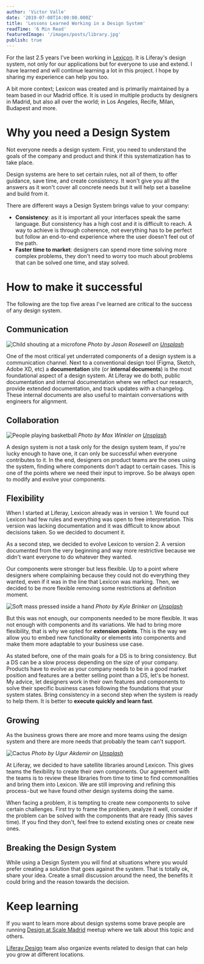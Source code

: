 ```yaml
---
author: 'Victor Valle'
date: '2019-07-08T14:00:00.000Z'
title: 'Lessons Learned Working in a Design System'
readTime: '6 Min Read'
featuredImage: '/images/posts/library.jpg'
publish: true
---
```


For the last 2.5 years I've been working in [Lexicon](https://liferay.design/lexicon). It is Liferay's design system, not only for our applications but for everyone to use and extend. I have learned and will continue learning a lot in this project. I hope by sharing my experience can help you too.

A bit more context; Lexicon was created and is primarily maintained by a team based in our Madrid office. It is used in multiple products by designers in Madrid, but also all over the world; in Los Angeles, Recife, Milan, Budapest and more.

# Why you need a Design System

Not everyone needs a design system. First, you need to understand the goals of the company and product and think if this systematization has to take place.

Design systems are here to set certain rules, not all of them, to offer guidance, save time, and create consistency. It won't give you all the answers as it won't cover all concrete needs but it will help set a baseline and build from it.

There are different ways a Design System brings value to your company:

-   **Consistency**: as it is important all your interfaces speak the same language. But consistency has a high cost and it is difficult to reach. A way to achieve is through coherence, not everything has to be perfect but follow an end-to-end experience where the user doesn't feel out of the path.
-   **Faster time to market**: designers can spend more time solving more complex problems, they don't need to worry too much about problems that can be solved one time, and stay solved.

# How to make it successful

The following are the top five areas I've learned are critical to the success of any design system.

## Communication

![Child shouting at a microfone](/images/posts/communication.jpg)
_Photo by Jason Rosewell on [Unsplash](https://unsplash.com/photos/ASKeuOZqhYU)_

One of the most critical yet underrated components of a design system is a communication channel. Next to a conventional design tool (Figma, Sketch, Adobe XD, etc) a **documentation** site (or **internal documents**) is the most foundational aspect of a design system. At Liferay we do both, public documentation and internal documentation where we reflect our research, provide extended documentation, and track updates with a changelog. These internal documents are also useful to maintain conversations with engineers for alignment.

## Collaboration

![People playing basketball](/images/posts/team-basketball.jpg)
_Photo by Max Winkler on [Unsplash](https://unsplash.com/photos/UFIZodJgScQ)_

A design system is not a task only for the design system team, if you're lucky enough to have one, it can only be successful when everyone contributes to it. In the end, designers on product teams are the ones using the system, finding where components don't adapt to certain cases. This is one of the points where we need their input to improve. So be always open to modify and evolve your components.

## Flexibility

When I started at Liferay, Lexicon already was in version 1. We found out Lexicon had few rules and everything was open to free interpretation. This version was lacking documentation and it was difficult to know about decisions taken. So we decided to document it.

As a second step, we decided to evolve Lexicon to version 2. A version documented from the very beginning and way more restrictive because we didn't want everyone to do whatever they wanted.

Our components were stronger but less flexible. Up to a point where designers where complaining because they could not do everything they wanted, even if it was in the line that Lexicon was marking. Then, we decided to be more flexible removing some restrictions at definition moment.

![Soft mass pressed inside a hand](/images/posts/flexibility.jpg)
_Photo by Kyle Brinker on [Unsplash](https://unsplash.com/photos/IeoN8bdylQc)_

But this was not enough, our components needed to be more flexible. It was not enough with components and its variations. We had to bring more flexibility, that is why we opted for **extension points**. This is the way we allow you to embed new functionality or elements into components and make them more adaptable to your business use case.

As stated before, one of the main goals for a DS is to bring consistency. But a DS can be a slow process depending on the size of your company. Products have to evolve as your company needs to be in a good market position and features are a better selling point than a DS, let's be honest. My advice, let designers work in their own features and components to solve their specific business cases following the foundations that your system states. Bring consistency in a second step when the system is ready to help them. It is better to **execute quickly and learn fast**.

## Growing

As the business grows there are more and more teams using the design system and there are more needs that probably the team can't support.

![Cactus](/images/posts/cactus.jpg)
_Photo by Ugur Akdemir on [Unsplash](https://unsplash.com/photos/xhMTF15IeBw)_

At Liferay, we decided to have satellite libraries around Lexicon. This gives teams the flexibility to create their own components. Our agreement with the teams is to review these libraries from time to time to find commonalities and bring them into Lexicon. We are still improving and refining this process - but we have found other design systems doing the same.

When facing a problem, it is tempting to create new components to solve certain challenges. First try to frame the problem, analyze it well, consider if the problem can be solved with the components that are ready (this saves time). If you find they don't, feel free to extend existing ones or create new ones.

## Breaking the Design System

While using a Design System you will find at situations where you would prefer creating a solution that goes against the system. That is totally ok, share your idea. Create a small discussion around the need, the benefits it could bring and the reason towards the decision.

# Keep learning

If you want to learn more about design systems some brave people are running [Design at Scale Madrid](https://www.meetup.com/es-ES/Design-at-Scale-Madrid/) meetup where we talk about this topic and others.

[Liferay Design](https://liferay.design/events/) team also organize events related to design that can help you grow at different locations.
